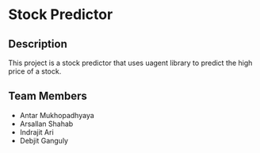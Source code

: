 # Stock Predictor

## Description

This project is a stock predictor that uses uagent library to predict the high price of a stock.

## Team Members

- Antar Mukhopadhyaya
- Arsallan Shahab
- Indrajit Ari
- Debjit Ganguly
